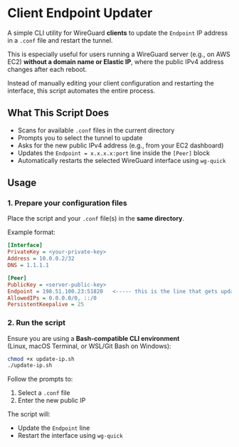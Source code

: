 # Client Endpoint Updater

A simple CLI utility for WireGuard **clients** to update the `Endpoint` IP address in a `.conf` file and restart the tunnel.

This is especially useful for users running a WireGuard server (e.g., on AWS EC2) **without a domain name or Elastic IP**, where the public IPv4 address changes after each reboot.

Instead of manually editing your client configuration and restarting the interface, this script automates the entire process.

## What This Script Does

- Scans for available `.conf` files in the current directory
- Prompts you to select the tunnel to update
- Asks for the new public IPv4 address (e.g., from your EC2 dashboard)
- Updates the `Endpoint = x.x.x.x:port` line inside the `[Peer]` block
- Automatically restarts the selected WireGuard interface using `wg-quick`

## Usage

### 1. Prepare your configuration files

Place the script and your `.conf` file(s) in the **same directory**.

Example format:

```ini
[Interface]
PrivateKey = <your-private-key>
Address = 10.0.0.2/32
DNS = 1.1.1.1

[Peer]
PublicKey = <server-public-key>
Endpoint = 198.51.100.23:51820   <----- this is the line that gets updated
AllowedIPs = 0.0.0.0/0, ::/0
PersistentKeepalive = 25
```

### 2. Run the script

Ensure you are using a **Bash-compatible CLI environment**  
(Linux, macOS Terminal, or WSL/Git Bash on Windows):

```bash
chmod +x update-ip.sh
./update-ip.sh
```

Follow the prompts to:

1. Select a `.conf` file
2. Enter the new public IP

The script will:

- Update the `Endpoint` line
- Restart the interface using `wg-quick`
